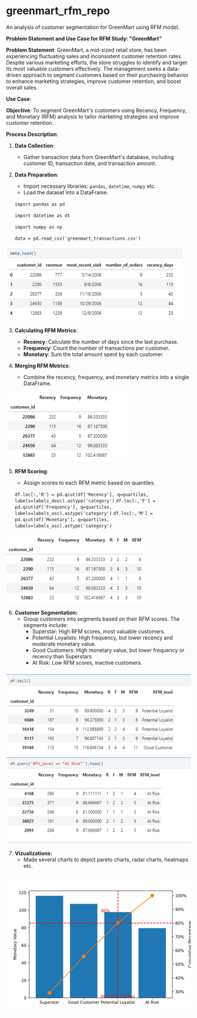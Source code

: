 # greenmart_rfm_repo
An analysis of customer segmentation for GreenMart using RFM model.

**Problem Statement and Use Case for RFM Study: "GreenMart"**

**Problem Statement**:
GreenMart, a mid-sized retail store, has been experiencing fluctuating sales and inconsistent customer retention rates. Despite various marketing efforts, the store struggles to identify and target its most valuable customers effectively. The management seeks a data-driven approach to segment customers based on their purchasing behavior to enhance marketing strategies, improve customer retention, and boost overall sales.

**Use Case**:

**Objective**: To segment GreenMart's customers using Recency, Frequency, and Monetary (RFM) analysis to tailor marketing strategies and improve customer retention.

**Process Description**:

1. **Data Collection**:
   - Gather transaction data from GreenMart's database, including customer ID, transaction date, and transaction amount.

2. **Data Preparation**:
   - Import necessary libraries: `pandas`, `datetime`, `numpy` etc.
   - Load the dataset into a DataFrame.


   `import pandas as pd`
   
   `import datetime as dt`
   
   `import numpy as np`

   `data = pd.read_csv('greenmart_transactions.csv')`

![GreenMart Head](<Images/Screenshot (158).png>)

3. **Calculating RFM Metrics**:
   - **Recency**: Calculate the number of days since the last purchase.
   - **Frequency**: Count the number of transactions per customer.
   - **Monetary**: Sum the total amount spent by each customer.


4. **Merging RFM Metrics**:
   - Combine the recency, frequency, and monetary metrics into a single DataFrame.
  
![RFM](<Images/Screenshot (160).png>)

5. **RFM Scoring**:
   - Assign scores to each RFM metric based on quantiles.

    `df.loc[:,'R'] = pd.qcut(df['Recency'], q=quartiles, labels=labels_desc).astype('category')`
    `df.loc[:,'F'] = pd.qcut(df['Frequency'], q=quartiles, labels=labels_asc).astype('category')`
    `df.loc[:,'M'] = pd.qcut(df['Monetary'], q=quartiles, labels=labels_asc).astype('category')`

![RFM scores](<Images/Screenshot (162).png>)

6. **Customer Segmentation:**
    - Group customers into segments based on their RFM scores.
    The segments include:
        - Superstar: High RFM scores, most valuable customers.
        - Potential Loyalists: High frequency, but lower recency and moderate monetary value.
        - Good Customers: High monetary value, but lower frequency or recency than Superstars
        - At Risk: Low RFM scores, inactive customers.

![RFM Segment](<Images/Screenshot (164).png>)

7. **Vizualizations:**
    - Made several charts to depict pareto charts, radar charts, heatmaps etc.

![RFM Pareto Chart](Images/pareto_rfm.jpg)